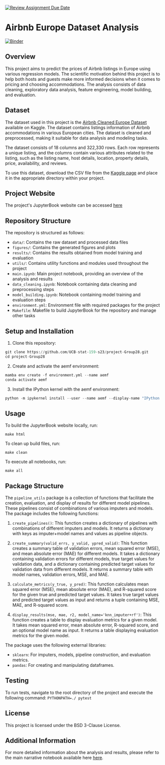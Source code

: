 [![Review Assignment Due Date](https://classroom.github.com/assets/deadline-readme-button-24ddc0f5d75046c5622901739e7c5dd533143b0c8e959d652212380cedb1ea36.svg)](https://classroom.github.com/a/LiaEl886)
# Airbnb Europe Dataset Analysis
[![Binder](https://mybinder.org/badge_logo.svg)](https://mybinder.org/v2/gh/UCB-stat-159-s23/project-Group28.git/main)

## Overview
This project aims to predict the prices of Airbnb listings in Europe using various regression models. The scientific motivation behind this project is to help both hosts and guests make more informed decisions when it comes to pricing and choosing accommodations. The analysis consists of data cleaning, exploratory data analysis, feature engineering, model building, and evaluation. 

## Dataset
The dataset used in this project is the [Airbnb Cleaned Europe Dataset](https://www.kaggle.com/dipeshkhemani/airbnb-cleaned-europe-dataset) available on Kaggle. The dataset contains listings information of Airbnb accommodations in various European cities. The dataset is cleaned and preprocessed, making it suitable for data analysis and modeling tasks.

The dataset consists of 18 columns and 322,330 rows. Each row represents a unique listing, and the columns contain various attributes related to the listing, such as the listing name, host details, location, property details, price, availability, and reviews.

To use this dataset, download the CSV file from the [Kaggle page](https://www.kaggle.com/dipeshkhemani/airbnb-cleaned-europe-dataset?resource=download) and place it in the appropriate directory within your project.

## Project Website
The project's JupyterBook website can be accessed [here](https://ucb-stat-159-s23.github.io/project-Group28/main.html)

## Repository Structure

The repository is structured as follows:

* `data/`: Contains the raw dataset and processed data files
* `figures/`: Contains the generated figures and plots
* `results/`: Contains the results obtained from model training and evaluation
* `utils/`: Contains utility functions and modules used throughout the project
* `main.ipynb`: Main project notebook, providing an overview of the analysis and results
* `data_cleaning.ipynb`: Notebook containing data cleaning and preprocessing steps
* `model_building.ipynb`: Notebook containing model training and evaluation steps
* `environment.yml`: Environment file with required packages for the project
* `Makefile`: Makefile to build JupyterBook for the repository and manage other tasks

## Setup and Installation

1. Clone this repository:
```python
git clone https://github.com/UCB-stat-159-s23/project-Group28.git
cd project-Group28
```
2. Create and activate the aemf environment:
```python
mamba env create -f environment.yml --name aemf
conda activate aemf
```
3. Install the IPython kernel with the aemf environment:
```python
python -m ipykernel install --user --name aemf --display-name "IPython - aemf"
```

## Usage

To build the JupyterBook website locally, run:

	make html

To clean up build files, run:

	make clean

To execute all notebooks, run:

	make all
	
## Package Structure

The `pipeline_utils` package is a collection of functions that facilitate the creation, evaluation, and display of results for different model pipelines. These pipelines consist of combinations of various imputers and models. The package includes the following functions:

1. `create_pipelines()`: This function creates a dictionary of pipelines with combinations of different imputers and models. It returns a dictionary with keys as imputer+model names and values as pipeline objects.

2. `create_summary(valid_errs, y_valid, ypred_valid)`: This function creates a summary table of validation errors, mean squared error (MSE), and mean absolute error (MAE) for different models. It takes a dictionary containing validation errors for different models, true target values for validation data, and a dictionary containing predicted target values for validation data from different models. It returns a summary table with model names, validation errors, MSE, and MAE.

3. `calculate_metrics(y_true, y_pred)`: This function calculates mean squared error (MSE), mean absolute error (MAE), and R-squared score for the given true and predicted target values. It takes true target values and predicted target values as input and returns a tuple containing MSE, MAE, and R-squared score.

4. `display_results(mse, mae, r2, model_name='knn_imputer+rf')`: This function creates a table to display evaluation metrics for a given model. It takes mean squared error, mean absolute error, R-squared score, and an optional model name as input. It returns a table displaying evaluation metrics for the given model.

The package uses the following external libraries:
- `sklearn`: For imputers, models, pipeline construction, and evaluation metrics.
- `pandas`: For creating and manipulating dataframes.

## Testing
To run tests, navigate to the root directory of the project and execute the following command:
	`PYTHONPATH=./ pytest`

## License

This project is licensed under the BSD 3-Clause License.

## Additional Information
For more detailed information about the analysis and results, please refer to the main narrative notebook available here [here](https://ucb-stat-159-s23.github.io/project-Group28/main.html).
